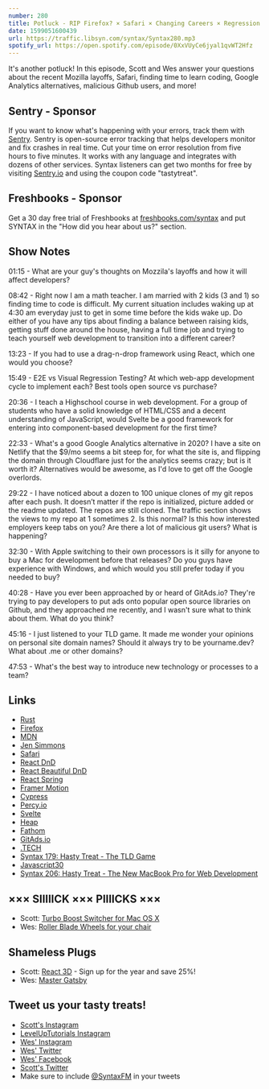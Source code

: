 ```yaml
---
number: 280
title: Potluck - RIP Firefox? × Safari × Changing Careers × Regression Testing × Google Analytics Alternatives × Malicious Github Users? × Mac vs Windows × More!
date: 1599051600439
url: https://traffic.libsyn.com/syntax/Syntax280.mp3
spotify_url: https://open.spotify.com/episode/0XxVUyCe6jyal1qvWT2Hfz
---
```


It's another potluck! In this episode, Scott and Wes answer your questions about the recent Mozilla layoffs, Safari, finding time to learn coding, Google Analytics alternatives, malicious Github users, and more!

## Sentry - Sponsor
If you want to know what's happening with your errors, track them with [Sentry](https://sentry.io/). Sentry is open-source error tracking that helps developers monitor and fix crashes in real time. Cut your time on error resolution from five hours to five minutes. It works with any language and integrates with dozens of other services. Syntax listeners can get two months for free by visiting [Sentry.io](https://sentry.io/) and using the coupon code "tastytreat".

## Freshbooks - Sponsor
Get a 30 day free trial of Freshbooks at [freshbooks.com/syntax](https://freshbooks.com/syntax) and put SYNTAX in the "How did you hear about us?" section.

## Show Notes

01:15 - What are your guy's thoughts on Mozzila's layoffs and how it will affect developers?

08:42 - Right now I am a math teacher. I am married with 2 kids (3 and 1) so finding time to code is difficult. My current situation includes waking up at 4:30 am everyday just to get in some time before the kids wake up. Do either of you have any tips about finding a balance between raising kids, getting stuff done around the house, having a full time job and trying to teach yourself web development to transition into a different career?

13:23 - If you had to use a drag-n-drop framework using React, which one would you choose?

15:49 - E2E vs Visual Regression Testing? At which web-app development cycle to implement each? Best tools open source vs purchase?

20:36 - I teach a Highschool course in web development. For a group of students who have a solid knowledge of HTML/CSS and a decent understanding of JavaScript, would Svelte be a good framework for entering into component-based development for the first time?

22:33 - What's a good Google Analytics alternative in 2020? I have a site on Netlify that the $9/mo seems a bit steep for, for what the site is, and flipping the domain through Cloudflare just for the analytics seems crazy; but is it worth it? Alternatives would be awesome, as I'd love to get off the Google overlords.

29:22 - I have noticed about a dozen to 100 unique clones of my git repos after each push. It doesn’t matter if the repo is initialized, picture added or the readme updated. The repos are still cloned. The traffic section shows the views to my repo at 1 sometimes 2. Is this normal? Is this how interested employers keep tabs on you? Are there a lot of malicious git users? What is happening?

32:30 - With Apple switching to their own processors is it silly for anyone to buy a Mac for development before that releases? Do you guys have experience with Windows, and which would you still prefer today if you needed to buy?

40:28 - Have you ever been approached by or heard of GitAds.io? They're trying to pay developers to put ads onto popular open source libraries on Github, and they approached me recently, and I wasn't sure what to think about them. What do you think?

45:16 - I just listened to your TLD game. It made me wonder your opinions on personal site domain names? Should it always try to be yourname.dev? What about .me or other domains?

47:53 - What's the best way to introduce new technology or processes to a team?

## Links
* [Rust](https://www.rust-lang.org/)
* [Firefox](https://www.mozilla.org/en-US/firefox/)
* [MDN](https://developer.mozilla.org/)
* [Jen Simmons](https://twitter.com/jensimmons)
* [Safari](https://www.apple.com/safari/)
* [React DnD](https://react-dnd.github.io/react-dnd/about)
* [React Beautiful DnD](https://github.com/atlassian/react-beautiful-dnd)
* [React Spring](https://www.react-spring.io/)
* [Framer Motion](https://www.framer.com/motion/)
* [Cypress](https://www.cypress.io/)
* [Percy.io](https://percy.io/)
* [Svelte](https://svelte.dev/)
* [Heap](https://heap.io/)
* [Fathom](https://usefathom.com/ref/2XTH1G)
* [GitAds.io](https://www.gitads.io/)
* [.TECH](https://get.tech/)
* [Syntax 179: Hasty Treat - The TLD Game](https://syntax.fm/show/179/hasty-treat-the-tld-game)
* [Javascript30](https://javascript30.com/)
* [Syntax 206: Hasty Treat - The New MacBook Pro for Web Development](https://syntax.fm/show/205/hasty-treat-the-new-macbook-pro-for-web-development)

## ××× SIIIIICK ××× PIIIICKS ×××
* Scott: [Turbo Boost Switcher for Mac OS X](http://tbswitcher.rugarciap.com/)
* Wes: [Roller Blade Wheels for your chair](https://amzn.to/34sAtIB)

## Shameless Plugs
* Scott: [React 3D](https://www.leveluptutorials.com/pro) - Sign up for the year and save 25%!
* Wes: [Master Gatsby](https://mastergatsby.com/)

## Tweet us your tasty treats!
* [Scott's Instagram](https://www.instagram.com/stolinski/)
* [LevelUpTutorials Instagram](https://www.instagram.com/LevelUpTutorials/)
* [Wes' Instagram](https://www.instagram.com/wesbos/)
* [Wes' Twitter](https://twitter.com/wesbos)
* [Wes' Facebook](https://www.facebook.com/wesbos.developer)
* [Scott's Twitter](https://twitter.com/stolinski)
* Make sure to include [@SyntaxFM](https://twitter.com/SyntaxFM) in your tweets